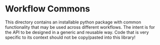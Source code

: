 # Workflow Commons
This directory contains an installable python package with common functionality
that may be used across different workflows. The intent is for the API to be
designed in a generic and reusable way. Code that is very specific to its
context should not be copy/pasted into this library!
